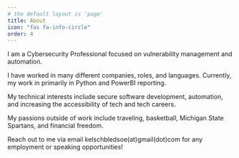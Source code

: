 ```yaml
---
# the default layout is 'page'
title: About
icon: "fas fa-info-circle"
order: 4
---
```


I am a Cybersecurity Professional focused on vulnerability management and automation.

I have worked in many different companies, roles, and languages. Currently, my work in primarily in Python and PowerBI reporting.

My technical interests include secure software development, automation, and increasing the accessibility of tech and tech careers.

My passions outside of work include traveling, basketball, Michigan State Spartans, and financial freedom.

Reach out to me via email kelschbledsoe(at)gmail(dot)com for any employment or speaking opportunities!
